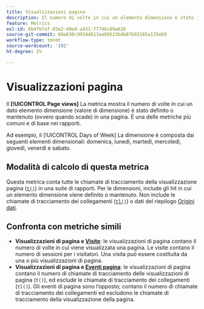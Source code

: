 ```yaml
---
title: Visualizzazioni pagina
description: Il numero di volte in cui un elemento dimensione è stato impostato o mantenuto in Adobe Analytics.
feature: Metrics
exl-id: 6b4fb7af-03e2-49e8-a431-f7746c89a626
source-git-commit: 60a630c9934d613aa69523bdb87b92165a135eb9
workflow-type: tm+mt
source-wordcount: '192'
ht-degree: 2%

---
```


# Visualizzazioni pagina

Il **[!UICONTROL Page views]** La metrica mostra il numero di volte in cui un dato elemento dimensione (valore di dimensione) è stato definito o mantenuto (ovvero quando scade) in una pagina. È una delle metriche più comuni e di base nei rapporti.

Ad esempio, il [!UICONTROL Days of Week] La dimensione è composta dai seguenti elementi dimensionali: domenica, lunedì, martedì, mercoledì, giovedì, venerdì e sabato.

## Modalità di calcolo di questa metrica

Questa metrica conta tutte le chiamate di tracciamento della visualizzazione pagina ([`t()`](/help/implement/vars/functions/t-method.md)) in una suite di rapporti. Per le dimensioni, include gli hit in cui un elemento dimensione viene definito o mantenuto. Non include le chiamate di tracciamento dei collegamenti ([`tl()`](/help/implement/vars/functions/tl-method.md)) o dati del riepilogo [Origini dati](/help/import/data-sources/overview.md).

## Confronta con metriche simili

* **Visualizzazioni di pagina e [Visite](visits.md)**: le visualizzazioni di pagina contano il numero di volte in cui viene visualizzata una pagina. Le visite contano il numero di sessioni per i visitatori. Una visita può essere costituita da una o più visualizzazioni di pagina.
* **Visualizzazioni di pagina e [Eventi pagina](page-events.md)**: le visualizzazioni di pagina contano il numero di chiamate di tracciamento delle visualizzazioni di pagina (`t()`), ed esclude le chiamate di tracciamento dei collegamenti (`tl()`). Gli eventi di pagina sono l’opposto; contano il numero di chiamate di tracciamento dei collegamenti ed escludono le chiamate di tracciamento della visualizzazione della pagina.
